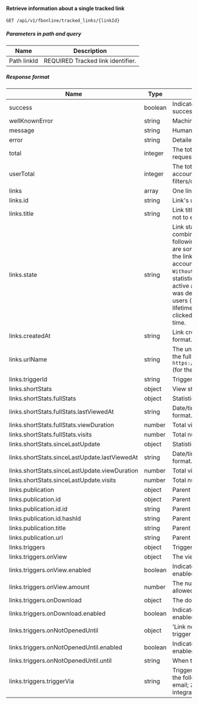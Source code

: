 #### Retrieve information about a single tracked link
`GET /api/v1/fbonline/tracked_links/{linkId}`

##### Parameters in path and query
|Name|Description|
|-|-|
|<Badge>Path</Badge> linkId|<Badge>REQUIRED</Badge> Tracked link identifier.|
##### Response format
|Name|Type|Description|
|-|-|-|
|success|boolean|Indicates whether your request was successful or not.|
|wellKnownError|string|Machine-readable error code.|
|message|string|Human-readable error message.|
|error|string|Detailed error code.|
|total|integer|The total number of links matching your request (one).|
|userTotal|integer|The total number of links in your account (disregarding filters/offset/count).|
|links|array|One link matching your request.|
|links.id|string|Link's unique identifier.|
|links.title|string|Link title (visible only to the link owner, not to end-users).|
|links.state|string|Link state. It may consist of any combination (comma separated) of the following values: `WithNewData` - there are some new statistics collected for the link which you haven't seen via your account (views via API do not count); `WithoutNewData` - there are no 'unseen' statistics for the link; `Active` - the link is active and enabled; `Deleted` - the link was deleted and unavailable to end-users (readers); `Expired` - the link's lifetime has ended since it was not clicked on before the set expiration time.|
|links.createdAt|string|Link creation timestamp, ISO 8601 date format.|
|links.urlName|string|The unique URL part of the link. To get the full URL, you should prefix it with `https://online.flippingbook.com/link/` (for the default domain).|
|links.triggerId|string|Trigger identifier for the link.|
|links.shortStats|object|View statistics for the link.|
|links.shortStats.fullStats|object|Statistics for the tracked link.|
|links.shortStats.fullStats.lastViewedAt|string|Date/time of the last view, ISO 8601 format.|
|links.shortStats.fullStats.viewDuration|number|Total viewing time (seconds).|
|links.shortStats.fullStats.visits|number|Total number of views.|
|links.shortStats.sinceLastUpdate|object|Statistics for the tracked link.|
|links.shortStats.sinceLastUpdate.lastViewedAt|string|Date/time of the last view, ISO 8601 format.|
|links.shortStats.sinceLastUpdate.viewDuration|number|Total viewing time (seconds).|
|links.shortStats.sinceLastUpdate.visits|number|Total number of views.|
|links.publication|object|Parent publication excerpt.|
|links.publication.id|object|Parent publication identifiers.|
|links.publication.id.id|string|Parent publication's unique identifier.|
|links.publication.id.hashId|string|Parent publication's URL identifier.|
|links.publication.title|string|Parent publication's name.|
|links.publication.url|string|Parent publication's canonical URL.|
|links.triggers|object|Triggers for the link.|
|links.triggers.onView|object|The view trigger for the link.|
|links.triggers.onView.enabled|boolean|Indicates whether this trigger is enabled.|
|links.triggers.onView.amount|number|The number of times that this trigger is allowed to fire.|
|links.triggers.onDownload|object|The download trigger for the link.|
|links.triggers.onDownload.enabled|boolean|Indicates whether this trigger is enabled.|
|links.triggers.onNotOpenedUntil|object|'Link not opened before a set date' trigger for the link.|
|links.triggers.onNotOpenedUntil.enabled|boolean|Indicates whether this trigger is enabled.|
|links.triggers.onNotOpenedUntil.until|string|When this trigger should fire.|
|links.triggers.triggerVia|string|Trigger delivery method. Can be one of the following values:  `Email` - notify via email;  `Zapier` - notify via [Zapier/API](https://zapier.com/) integration.|
